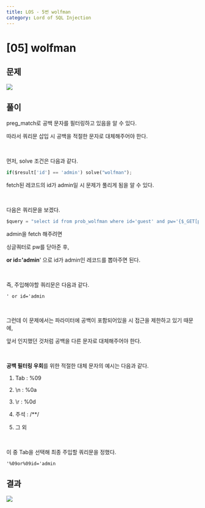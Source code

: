 ```yaml
---
title: LOS - 5번 wolfman
category: Lord of SQL Injection
---
```


# [05] wolfman

## 문제
<img  src="https://img1.daumcdn.net/thumb/R1280x0/?scode=mtistory2&fname=https%3A%2F%2Fblog.kakaocdn.net%2Fdn%2FbFoJny%2Fbtrm82gU3RC%2FdeJNraK8yM7BkOkUOlEtik%2Fimg.png">

## 풀이
preg_match로 공백 문자를 필터링하고 있음을 알 수 있다.

따라서 쿼리문 삽입 시 공백을 적절한 문자로 대체해주어야 한다.

<br>
 
먼저, solve 조건은 다음과 같다.


```python
if($result['id'] == 'admin') solve("wolfman");
```


fetch된 레코드의 id가 admin일 시 문제가 풀리게 됨을 알 수 있다.

<br>

다음은 쿼리문을 보겠다.


```python
$query = "select id from prob_wolfman where id='guest' and pw='{$_GET[pw]}'";
```

admin을 fetch 해주려면

싱글쿼터로 pw를 닫아준 후,

**or id='admin**' 으로 id가 admin인 레코드를 뽑아주면 된다.

<br>

즉, 주입해야할 쿼리문은 다음과 같다.


```
' or id='admin
```

<br>
 
그런데 이 문제에서는 파라미터에 공백이 포함되어있을 시 접근을 제한하고 있기 때문에,

앞서 인지했던 것처럼 공백을 다른 문자로 대체해주어야 한다.

<br>

**공백 필터링 우회**를 위한 적절한 대체 문자의 예시는 다음과 같다.


1. Tab : %09

2. \n : %0a

3. \r : %0d

4. 주석 : /**/

5. 그 외

<br>

이 중 Tab을 선택해 최종 주입할 쿼리문을 정했다.


```
'%09or%09id='admin
```

## 결과
<img  src="https://img1.daumcdn.net/thumb/R1280x0/?scode=mtistory2&fname=https%3A%2F%2Fblog.kakaocdn.net%2Fdn%2FdqzwKS%2FbtrmY5fpiKW%2FqOnb4odHpy19ov8szVsPk1%2Fimg.png">